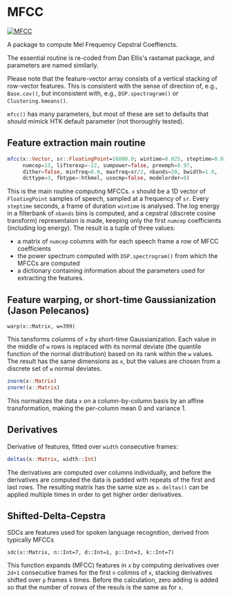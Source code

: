 MFCC
====
[![MFCC](http://pkg.julialang.org/badges/MFCC_release.svg)](http://pkg.julialang.org/?pkg=MFCC&ver=release)

A package to compute Mel Frequency Cepstral Coeffiencts.

The essential routine is re-coded from Dan Ellis's rastamat package, and parameters are named similarly.   

Please note that the feature-vector array consists of a vertical stacking of row-vector features.  This is consistent with the sense of direction of, e.g., `Base.cov()`, but inconsistent with, e.g., `DSP.spectrogram()` or `Clustering.kmeans()`. 

`mfcc()` has many parameters, but most of these are set to defaults that _should_ mimick HTK default parameter (not thoroughly tested). 

Feature extraction main routine
-------------------------------

```julia
mfcc(x::Vector, sr::FloatingPoint=16000.0; wintime=0.025, steptime=0.01, 
     numcep=13, lifterexp=-22, sumpower=false, preemph=0.97, 
     dither=false, minfreq=0.0, maxfreq=sr/2, nbands=20, bwidth=1.0, 
     dcttype=3, fbtype=:htkmel, usecmp=false, modelorder=0)
```

  This is the main routine computing MFCCs.  `x` should be a 1D vector of `FloatingPoint` samples of speech, sampled at a frequency of `sr`.  Every `steptime` seconds, a frame of duration `wintime` is analysed.  The log energy in a filterbank of `nbands` bins is computed, and a cepstral (discrete cosine transform) representaion is made, keeping only the first `numcep` coefficients (including log energy).  The result is a tuple of three values:
 
 - a matrix of `numcep` columns with for each speech frame a row of MFCC coefficients
 - the power spectrum computed with `DSP.spectrogram()` from which the MFCCs are computed
 - a dictionary containing information about the parameters used for extracting the features. 


Feature warping, or short-time Gaussianization (Jason Pelecanos)
----------------------------------------------------------------

`warp(x::Matrix, w=399)`
 
 This tansforms columns of `x` by short-time Gaussianization.  Each value in the middle of `w` rows is replaced with its normal deviate (the quantile function of the normal distribution) based on its rank within the `w` values.  The result has the same dimensions as `x`, but the values are chosen from a discrete set of `w` normal deviates. 

```julia
znorm(x::Matrix)
znorm!(x::Matrix)
```
 
This normalizes the data `x` on a column-by-column basis by an affine transformation, making the per-column mean 0 and variance 1.

Derivatives
-----------

Derivative of features, fitted over `width` consecutive frames:
```julia
deltas(x::Matrix, width::Int)
```
The derivatives are computed over columns individually, and before the derivatives are computed the data is padded with repeats of the first and last rows.  The resulting matrix has the same size as `x`.  `deltas()` can be applied multiple times in order to get higher order derivatives. 

Shifted-Delta-Cepstra 
----------------------
SDCs are features used for spoken language recognition, derived from typically MFCCs

```
sdc(x::Matrix, n::Int=7, d::Int=1, p::Int=3, k::Int=7)
```

This function expands (MFCC) features in `x` by computing derivatives over `2d+1` consecutive frames for the first `n` colimns of `x`, stacking derivatives shifted over `p` frames `k` times.  Before the calculation, zero adding is added so that the number of rosws of the resuls is the same as for `x`.  
